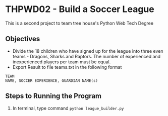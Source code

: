 # THPWD02 - Build a Soccer League

This is a second project to team tree house's Python Web Tech Degree

## Objectives
- Divide the 18 children who have signed up for the league into three even teams - Dragons, Sharks and Raptors. The number of experienced and inexperienced players per team must be equal.
- Export Result to file teams.txt in the following format
```
TEAM
NAME, SOCCER EXPERIENCE, GUARDIAN NAME(s)
```

## Steps to Running the Program
1. In terminal, type command `python league_builder.py`